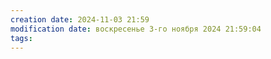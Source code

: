 ```yaml
---
creation date: 2024-11-03 21:59
modification date: воскресенье 3-го ноября 2024 21:59:04
tags: 
---
```

